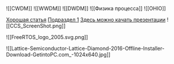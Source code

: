 ![[CWDM]]
![[WWDM]]
![[DWDM]]
![[Физика процесса]]
![[OHIO]]

[Хорошая статья](https://habr.com/ru/articles/177899/)
[Подраздел 1](https://www.youtube.com/watch?v=eD5nxaPwRKA&t=353s)
[Здесь можно качать презентации](https://www.slideserve.com/Thomas/wavelength-division-multiplexing-wdm-nasa)
![[CCS_ScreenShot.png]]


![[FreeRTOS_logo_2005.svg.png]]

![[Lattice-Semiconductor-Lattice-Diamond-2016-Offline-Installer-Download-GetintoPC.com_-1024x640.jpg]]
